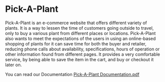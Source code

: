 ﻿# Pick-A-Plant

Pick-A-Plant is an e-commerce website that offers different variety of plants. It is a way to lessen the time of customers going outside to travel, only to buy a various plant from different places or locations. Pick-A-Plant also wants to meet the expectations of the users in using an online-based shopping of plants for it can save time for both the buyer and retailer, reducing phone calls about availability, specifications, hours of operation or other information found from different pages. It provides a very comfortable service, by being able to save the item in the cart, and buy or checkout it later on.


You can read our Documentation
[Pick-A-Plant Documentation.pdf](https://github.com/JiulienoOrjalo/Pick-A-Plant/files/7071704/Pick-A-Plant.Documentation.pdf)

